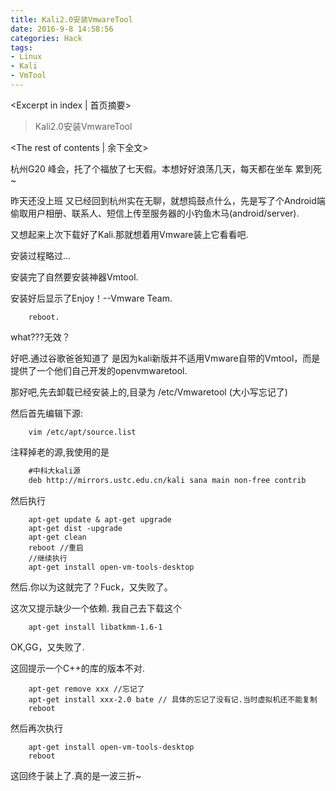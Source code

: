 ```yaml
---
title: Kali2.0安装VmwareTool
date: 2016-9-8 14:58:56
categories: Hack
tags:
- Linux
- Kali
- VmTool
---
```

<Excerpt in index | 首页摘要> 
> Kali2.0安装VmwareTool
>
<!-- more -->
<The rest of contents | 余下全文>  
  
杭州G20 峰会，托了个福放了七天假。本想好好浪荡几天，每天都在坐车 累到死~  
  
昨天还没上班 又已经回到杭州实在无聊，就想捣鼓点什么，先是写了个Android端偷取用户相册、联系人、短信上传至服务器的小钓鱼木马(android/server).  
  
又想起来上次下载好了Kali.那就想着用Vmware装上它看看吧.  
  
安装过程略过...   
  
安装完了自然要安装神器Vmtool.  
  
安装好后显示了Enjoy！--Vmware Team.  
```shell
	reboot.  
```
what???无效？  
  
好吧.通过谷歌爸爸知道了 是因为kali新版并不适用Vmware自带的Vmtool，而是提供了一个他们自己开发的openvmwaretool.  
  
那好吧,先去卸载已经安装上的,目录为 /etc/Vmwaretool (大小写忘记了)  
  
然后首先编辑下源:
```shell
	vim /etc/apt/source.list  
```
注释掉老的源,我使用的是  
```txt
	#中科大kali源
	deb http://mirrors.ustc.edu.cn/kali sana main non-free contrib
```
然后执行  
```shell
	apt-get update & apt-get upgrade
	apt-get dist -upgrade
	apt-get clean
	reboot //重启
	//继续执行
	apt-get install open-vm-tools-desktop  
```
然后.你以为这就完了？Fuck，又失败了。
  
这次又提示缺少一个依赖. 我自己去下载这个  
```shell
	apt-get install libatkmm-1.6-1  
```
OK,GG，又失败了.  
  
这回提示一个C++的库的版本不对.  
```shell
	apt-get remove xxx //忘记了
	apt-get install xxx-2.0 bate // 具体的忘记了没有记.当时虚拟机还不能复制  
	reboot  
```
然后再次执行  
```shell
	apt-get install open-vm-tools-desktop
	reboot  
```
这回终于装上了.真的是一波三折~